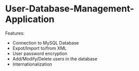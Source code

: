 # User-Database-Management-Application
 Features:
 - Connection to MySQL Database
 - Expot/Import to/from XML
 - User password encryption
 - Add/Modify/Delete users in the database
 - Internationalization
